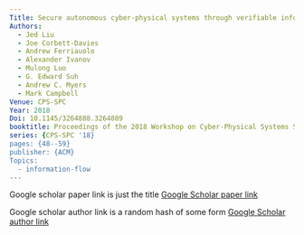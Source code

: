 ```yaml
---
Title: Secure autonomous cyber-physical systems through verifiable information flow control
Authors:
  - Jed Liu
  - Joe Corbett-Davies
  - Andrew Ferriauolo
  - Alexander Ivanov
  - Mulong Luo
  - G. Edward Suh
  - Andrew C. Myers
  - Mark Campbell
Venue: CPS-SPC
Year: 2018
Doi: 10.1145/3264888.3264889
booktitle: Proceedings of the 2018 Workshop on Cyber-Physical Systems Security and PrivaCy},
series: {CPS-SPC '18}
pages: {48--59}
publisher: {ACM}
Topics:
  - information-flow
---
```


Google scholar paper link is just the title
[Google Scholar paper link](https://scholar.google.com/scholar?q=Secure+autonomous+cyber-physical+systems+through+verifiable+information+flow+control)

Google scholar author link is a random hash of some form
[Google Scholar author link](https://scholar.google.com/citations?user=CIlqTdMAAAAJ)

